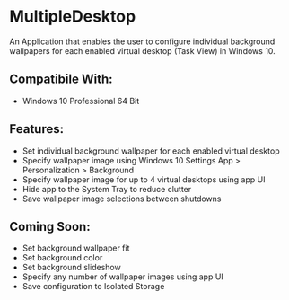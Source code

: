 # MultipleDesktop
An Application that enables the user to configure individual background wallpapers for each enabled virtual desktop (Task View) in Windows 10.

Compatibile With:
-----------------
- Windows 10 Professional 64 Bit

Features:
---------
- Set individual background wallpaper for each enabled virtual desktop
- Specify wallpaper image using Windows 10 Settings App > Personalization > Background
- Specify wallpaper image for up to 4 virtual desktops using app UI
- Hide app to the System Tray to reduce clutter
- Save wallpaper image selections between shutdowns

Coming Soon:
------------
- Set background wallpaper fit
- Set background color
- Set background slideshow
- Specify any number of wallpaper images using app UI
- Save configuration to Isolated Storage
